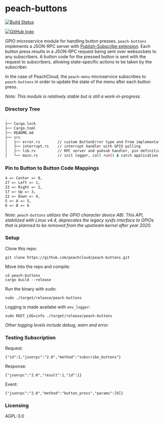 # peach-buttons

[![Build Status](https://travis-ci.com/peachcloud/peach-buttons.svg?branch=master)](https://travis-ci.com/peachcloud/peach-buttons)

[![GitHub logo](/assets/github_logo.png "peach-buttons GitHub repository")](https://github.com/peachcloud/peach-buttons)

GPIO microservice module for handling button presses. `peach-buttons` implements a JSON-RPC server with [Publish-Subscribe extension](https://docs.rs/jsonrpc-pubsub/11.0.0/jsonrpc_pubsub/). Each button press results in a JSON-RPC request being sent over websockets to any subscribers. A button code for the pressed button is sent with the request to subscribers, allowing state-specific actions to be taken by the subscriber.

In the case of PeachCloud, the `peach-menu` microservice subscribes to `peach-buttons` in order to update the state of the menu after each button press.

_Note: This module is relatively stable but is still a work-in-progress._

### Directory Tree

```bash
.
├── Cargo.lock
├── Cargo.toml
├── README.md
├── src
│   ├── error.rs        // custom ButtonError type and From implementation
│   ├── interrupt.rs    // interrupt handler with GPIO polling
│   ├── lib.rs          // RPC server and pubsub handler, pin definitions
│   └── main.rs         // init logger, call run() & catch application errors
```

### Pin to Button to Button Code Mappings

```bash
4 => Center => 0,
27 => Left => 1,
23 => Right => 2,
17 => Up => 3,
22 => Down => 4,
5 => A => 5,
6 => B => 6
```

_Note: `peach-buttons` utilizes the GPIO character device ABI. This API, stabilized with Linux v4.4, deprecates the legacy sysfs interface to GPIOs that is planned to be removed from the upstream kernel after year 2020._

### Setup

Clone this repo:

`git clone https://github.com/peachcloud/peach-buttons.git`

Move into the repo and compile:

`cd peach-buttons`  
`cargo build --release`

Run the binary with sudo:

`sudo ./target/release/peach-buttons`

Logging is made availabe with `env_logger`:

`sudo RUST_LOG=info ./target/release/peach-buttons`

_Other logging levels include debug, warn and error._

### Testing Subscription

Request:
  
`{"id":1,"jsonrpc":"2.0","method":"subscribe_buttons"}`

Response:

`{"jsonrpc":"2.0","result":1,"id":1}`

Event:

`{"jsonrpc":"2.0","method":"button_press","params":[0]}`

### Licensing

AGPL-3.0
